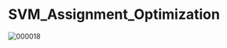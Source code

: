 # SVM_Assignment_Optimization

![000018](https://user-images.githubusercontent.com/82023279/233181000-49b8ecf0-2313-4cbb-b5c4-d7b30f9487e9.png)
